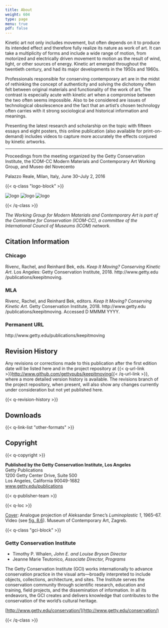 ```yaml
---
title: About
weight: 604
type: page
menu: true
pdf: false
---
```


Kinetic art not only includes movement, but often depends on it to produce its intended effect and therefore fully realize its nature as work of art. It can take a multiplicity of forms and include a wide range of motion, from motorized and electrically driven movement to motion as the result of wind, light, or other sources of energy. Kinetic art emerged throughout the twentieth century, and had its major developments in the 1950s and 1960s.

Professionals responsible for conserving contemporary art are in the midst of rethinking the concept of authenticity and solving the dichotomy often felt between original materials and functionality of the work of art. The contrast is especially acute with kinetic art when a compromise between the two often seems impossible. Also to be considered are issues of technological obsolescence and the fact that an artist’s chosen technology often carries with it strong sociological and historical information and meanings.

Presenting the latest research and scholarship on the topic with fifteen essays and eight posters, this online publication (also available for print-on-demand) includes videos to capture more accurately the effects conjured by kinetic artworks.

---

Proceedings from the meeting organized by the Getty Conservation Institute, the ICOM-CC Modern Materials and Contemporary Art Working Group, and Museo del Novecento

Palazzo Reale, Milan, Italy, June 30–July 2, 2016

{{< q-class "logo-block" >}}

![logo](../assets/img/logo_gci.png)
![logo](../assets/img/logo_novecento.png)
![logo](../assets/img/logo_icom-cc.png)

{{< /q-class >}}

*The Working Group for Modern Materials and Contemporary Art is part of the Committee for Conservation (ICOM-CC), a committee of the International Council of Museums (ICOM) network.*

## Citation Information

### Chicago

<p>Rivenc, Rachel, and Reinhard Bek, eds. <em>Keep It Moving? Conserving Kinetic Art</em>. Los Angeles: Getty Conservation Institute, 2018. http://www.getty.edu&#8203;/publications&#8203;/keepitmoving.</p>

### MLA

<p>Rivenc, Rachel, and Reinhard Bek, editors. <em>Keep It Moving? Conserving Kinetic Art</em>. Getty Conservation Institute, 2018.  http://www.getty.edu&#8203;/publications&#8203;/keepitmoving. Accessed
<span class="cite-current-date" id="js-date">D MMMM YYYY</span>.</p>

### Permanent URL

<p>http://www.getty.edu&#8203;/publications&#8203;/keepitmoving</p>

## Revision History

Any revisions or corrections made to this publication after the first edition date will be listed here and in the project repository at {{< q-url-link >}}http://www.github.com/gettypubs/keepitmoving{{< /q-url-link >}}, where a more detailed version history is available. The revisions branch of the project repository, when present, will also show any changes currently under consideration but not yet published here.

{{< q-revision-history >}}

## Downloads

{{< q-link-list "other-formats" >}}

## Copyright

{{< q-copyright >}}

**Published by the Getty Conservation Institute, Los Angeles**<br />
Getty Publications<br />
1200 Getty Center Drive, Suite 500<br />
Los Angeles, California 90049-1682<br />
www.getty.edu/publications

{{< q-publisher-team >}}

{{< q-loc >}}

[Cover](/): Analogue projection of Aleksandar Srnec’s *Luminoplastic 1*, 1965–67. Video (see [fig. 8.6](../collections/8-pavic_mestric/#fig-8-6)). Museum of Contemporary Art, Zagreb.

{{< q-class "gci-block" >}}

### Getty Conservation Institute

- Timothy P. Whalen, *John E. and Louise Bryson Director*
- Jeanne Marie Teutonico, *Associate Director, Programs*

The Getty Conservation Institute (GCI) works internationally to advance conservation practice in the visual arts—broadly  interpreted to include objects, collections, architecture, and sites. The Institute serves the conservation community through scientific research, education and training, field projects, and the dissemination of information. In all its endeavors, the GCI creates and delivers knowledge that contributes to the conservation of the world’s cultural heritage.

[http://www.getty.edu/conservation/](http://www.getty.edu/conservation/)

{{< /q-class >}}
